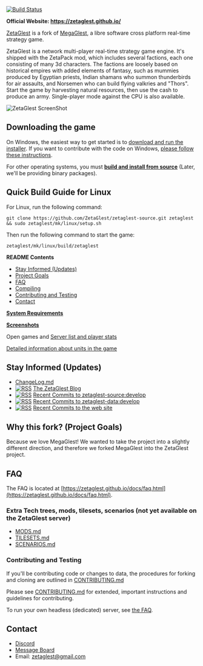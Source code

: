 [![Build Status](https://travis-ci.org/ZetaGlest/zetaglest-source.svg?branch=develop)](https://travis-ci.org/ZetaGlest/zetaglest-source)

**Official Website: https://zetaglest.github.io/**

[ZetaGlest](https://zetaglest.github.io/docs/) is a fork of [MegaGlest](http://megaglest.org/),
a libre software cross platform real-time strategy game.

ZetaGlest is a network multi-player real-time strategy game engine.
It's shipped with the ZetaPack mod, which includes several factions,
each one consisting of many 3d characters. The factions are loosely
based on historical empires with added elements of fantasy, such as
mummies produced by Egyptian priests, Indian shamans who summon
thunderbirds for air assaults, and Norsemen who can build flying
valkries and "Thors". Start the game by harvesting natural resources,
then use the cash to produce an army. Single-player mode against the
CPU is also available.

![ZetaGlest ScreenShot](https://zetaglest.github.io/docs/assets/screenshots/screen147.jpg)

## Downloading the game

On Windows, the easiest way to get started is to [download and run the
installer](https://github.com/ZetaGlest/windows-installer). If you want
to contribute with the code on Windows, [please follow these
instructions](https://github.com/ZetaGlest/zetaglest-source/blob/develop/mk/windows/README.md).

For other operating systems, you must [**build and install from
source**](https://github.com/ZetaGlest/zetaglest-source/blob/develop/BUILD.md)
(Later, we'll be providing binary packages).

## Quick Build Guide for Linux

For Linux, run the following command:

    git clone https://github.com/ZetaGlest/zetaglest-source.git zetaglest && sudo zetaglest/mk/linux/setup.sh

Then run the following command to start the game:

    zetaglest/mk/linux/build/zetaglest

**README Contents**

* [Stay Informed (Updates)](https://github.com/ZetaGlest/zetaglest-source#stay-informed-updates)
* [Project Goals](https://github.com/ZetaGlest/zetaglest-source#why-this-fork-project-goals)
* [FAQ](https://github.com/ZetaGlest/zetaglest-source#faq)
* [Compiling](https://github.com/ZetaGlest/zetaglest-source/blob/develop/BUILD.md)
* [Contributing and Testing](https://github.com/ZetaGlest/zetaglest-source#contributing-and-testing)
* [Contact](https://github.com/ZetaGlest/zetaglest-source#contact)

**[System Requirements](https://zetaglest.github.io/docs/system_requirements.html)**

**[Screenshots](https://github.com/ZetaGlest/screenshots)**

Open games and [Server list and player stats](https://zetaglest.dreamhosters.com/)

[Detailed information about units in the game](https://zetaglest.github.io/)

## Stay Informed (Updates)

* [ChangeLog.md](https://github.com/ZetaGlest/zetaglest-source/blob/develop/ChangeLog.md)<br >
* [![RSS](rss_23x23.jpeg)](https://zetaglest.github.io/feed.xml)
[The ZetaGlest Blog](https://zetaglest.github.io/blog/)<br >
* [![RSS](rss_23x23.jpeg)](https://github.com/ZetaGlest/zetaglest-source/commits/develop.atom)
[Recent Commits to zetaglest-source:develop](https://github.com/ZetaGlest/zetaglest-source/commits/develop.atom)<br >
* [![RSS](rss_23x23.jpeg)](https://github.com/ZetaGlest/zetaglest-data/commits/develop.atom)
[Recent Commits to zetaglest-data:develop](https://github.com/ZetaGlest/zetaglest-data/commits/develop.atom)<br >
* [![RSS](rss_23x23.jpeg)](https://github.com/ZetaGlest/zetaglest.github.io/commits/master.atom)
[Recent Commits to the web site](https://github.com/ZetaGlest/zetaglest.github.io/commits/master.atom)

## Why this fork? (Project Goals)

Because we love MegaGlest! We wanted to take the project into a
slightly different direction, and therefore we forked MegaGlest into
the ZetaGlest project.

## FAQ

The FAQ is located at
[https://zetaglest.github.io/docs/faq.html](https://zetaglest.github.io/docs/faq.html).

### Extra Tech trees, mods, tilesets, scenarios (not yet available on the ZetaGlest server)

* [MODS.md](https://github.com/ZetaGlest/zetaglest-data/blob/develop/MODS.md)
* [TILESETS.md](https://github.com/ZetaGlest/zetaglest-data/blob/develop/TILESETS.md)
* [SCENARIOS.md](https://github.com/ZetaGlest/zetaglest-data/blob/develop/SCENARIOS.md)

### Contributing and Testing

If you'll be contributing code or changes to data, the procedures for
forking and cloning are outlined in [CONTRIBUTING.md](https://github.com/ZetaGlest/zetaglest-source/blob/develop/CONTRIBUTING.md)

Please see [CONTRIBUTING.md](https://github.com/ZetaGlest/zetaglest-source/blob/develop/CONTRIBUTING.md)
for extended, important instructions and guidelines for contributing.

To run your own headless (dedicated) server, see [the FAQ](https://zetaglest.github.io/docs/faq.html#headlessserver).

## Contact

* [Discord](https://discord.gg/WaAaXS7)
* [Message Board](https://groups.google.com/forum/#!forum/zetaglest)
* Email: zetaglest@gmail.com
